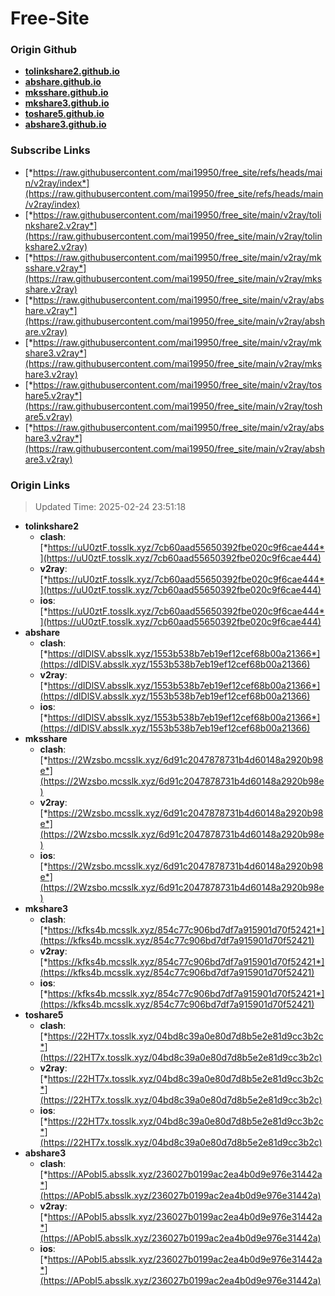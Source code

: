 # Free-Site

### Origin Github

- [**tolinkshare2.github.io**](https://github.com/tolinkshare2/tolinkshare2.github.io)
- [**abshare.github.io**](https://github.com/abshare/abshare.github.io)
- [**mksshare.github.io**](https://github.com/mksshare/mksshare.github.io)
- [**mkshare3.github.io**](https://github.com/mkshare3/mkshare3.github.io)
- [**toshare5.github.io**](https://github.com/toshare5/toshare5.github.io)
- [**abshare3.github.io**](https://github.com/abshare3/abshare3.github.io)

### Subscribe Links

- [*https://raw.githubusercontent.com/mai19950/free_site/refs/heads/main/v2ray/index*](https://raw.githubusercontent.com/mai19950/free_site/refs/heads/main/v2ray/index)
- [*https://raw.githubusercontent.com/mai19950/free_site/main/v2ray/tolinkshare2.v2ray*](https://raw.githubusercontent.com/mai19950/free_site/main/v2ray/tolinkshare2.v2ray)
- [*https://raw.githubusercontent.com/mai19950/free_site/main/v2ray/mksshare.v2ray*](https://raw.githubusercontent.com/mai19950/free_site/main/v2ray/mksshare.v2ray)
- [*https://raw.githubusercontent.com/mai19950/free_site/main/v2ray/abshare.v2ray*](https://raw.githubusercontent.com/mai19950/free_site/main/v2ray/abshare.v2ray)
- [*https://raw.githubusercontent.com/mai19950/free_site/main/v2ray/mkshare3.v2ray*](https://raw.githubusercontent.com/mai19950/free_site/main/v2ray/mkshare3.v2ray)
- [*https://raw.githubusercontent.com/mai19950/free_site/main/v2ray/toshare5.v2ray*](https://raw.githubusercontent.com/mai19950/free_site/main/v2ray/toshare5.v2ray)
- [*https://raw.githubusercontent.com/mai19950/free_site/main/v2ray/abshare3.v2ray*](https://raw.githubusercontent.com/mai19950/free_site/main/v2ray/abshare3.v2ray)

### Origin Links

> Updated Time: 2025-02-24 23:51:18

- **tolinkshare2**
  - **clash**: [*https://uU0ztF.tosslk.xyz/7cb60aad55650392fbe020c9f6cae444*](https://uU0ztF.tosslk.xyz/7cb60aad55650392fbe020c9f6cae444)
  - **v2ray**: [*https://uU0ztF.tosslk.xyz/7cb60aad55650392fbe020c9f6cae444*](https://uU0ztF.tosslk.xyz/7cb60aad55650392fbe020c9f6cae444)
  - **ios**: [*https://uU0ztF.tosslk.xyz/7cb60aad55650392fbe020c9f6cae444*](https://uU0ztF.tosslk.xyz/7cb60aad55650392fbe020c9f6cae444)
- **abshare**
  - **clash**: [*https://dIDlSV.absslk.xyz/1553b538b7eb19ef12cef68b00a21366*](https://dIDlSV.absslk.xyz/1553b538b7eb19ef12cef68b00a21366)
  - **v2ray**: [*https://dIDlSV.absslk.xyz/1553b538b7eb19ef12cef68b00a21366*](https://dIDlSV.absslk.xyz/1553b538b7eb19ef12cef68b00a21366)
  - **ios**: [*https://dIDlSV.absslk.xyz/1553b538b7eb19ef12cef68b00a21366*](https://dIDlSV.absslk.xyz/1553b538b7eb19ef12cef68b00a21366)
- **mksshare**
  - **clash**: [*https://2Wzsbo.mcsslk.xyz/6d91c2047878731b4d60148a2920b98e*](https://2Wzsbo.mcsslk.xyz/6d91c2047878731b4d60148a2920b98e)
  - **v2ray**: [*https://2Wzsbo.mcsslk.xyz/6d91c2047878731b4d60148a2920b98e*](https://2Wzsbo.mcsslk.xyz/6d91c2047878731b4d60148a2920b98e)
  - **ios**: [*https://2Wzsbo.mcsslk.xyz/6d91c2047878731b4d60148a2920b98e*](https://2Wzsbo.mcsslk.xyz/6d91c2047878731b4d60148a2920b98e)
- **mkshare3**
  - **clash**: [*https://kfks4b.mcsslk.xyz/854c77c906bd7df7a915901d70f52421*](https://kfks4b.mcsslk.xyz/854c77c906bd7df7a915901d70f52421)
  - **v2ray**: [*https://kfks4b.mcsslk.xyz/854c77c906bd7df7a915901d70f52421*](https://kfks4b.mcsslk.xyz/854c77c906bd7df7a915901d70f52421)
  - **ios**: [*https://kfks4b.mcsslk.xyz/854c77c906bd7df7a915901d70f52421*](https://kfks4b.mcsslk.xyz/854c77c906bd7df7a915901d70f52421)
- **toshare5**
  - **clash**: [*https://22HT7x.tosslk.xyz/04bd8c39a0e80d7d8b5e2e81d9cc3b2c*](https://22HT7x.tosslk.xyz/04bd8c39a0e80d7d8b5e2e81d9cc3b2c)
  - **v2ray**: [*https://22HT7x.tosslk.xyz/04bd8c39a0e80d7d8b5e2e81d9cc3b2c*](https://22HT7x.tosslk.xyz/04bd8c39a0e80d7d8b5e2e81d9cc3b2c)
  - **ios**: [*https://22HT7x.tosslk.xyz/04bd8c39a0e80d7d8b5e2e81d9cc3b2c*](https://22HT7x.tosslk.xyz/04bd8c39a0e80d7d8b5e2e81d9cc3b2c)
- **abshare3**
  - **clash**: [*https://APobI5.absslk.xyz/236027b0199ac2ea4b0d9e976e31442a*](https://APobI5.absslk.xyz/236027b0199ac2ea4b0d9e976e31442a)
  - **v2ray**: [*https://APobI5.absslk.xyz/236027b0199ac2ea4b0d9e976e31442a*](https://APobI5.absslk.xyz/236027b0199ac2ea4b0d9e976e31442a)
  - **ios**: [*https://APobI5.absslk.xyz/236027b0199ac2ea4b0d9e976e31442a*](https://APobI5.absslk.xyz/236027b0199ac2ea4b0d9e976e31442a)
